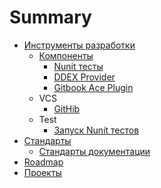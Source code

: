 # Summary

* [Инструменты разработки](development_tools/README.md)
  * [Компоненты](development_tools/components/README.md)
    * [Nunit тесты](development_tools/components/test_adapter/README.md)
    * [DDEX Provider](development_tools/components/ddex_provider_install/README.md)
    * [Gitbook Ace Plugin](development_tools/components/syntax_highlighting.md)
  * VCS
    * [GitHib](development_tools/vcs/git_hub_setting.md)
  * Test
    * [Запуск Nunit тестов](development_tools/test/test_adapter/README.md)
* [Стандарты](development_standarts/README.md)
  * [Стандарты документации](development_standarts/document_standart/README.md)
* [Roadmap](roadmap/README.md)
* [Проекты](project/README.md)